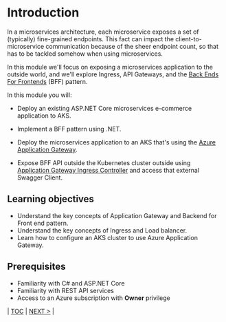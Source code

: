 # Introduction

In a microservices architecture, each microservice exposes a set of (typically) fine-grained endpoints. This fact can impact the client-to-microservice communication because of the sheer endpoint count, so that has to be tackled somehow when using microservices.

In this module we'll focus on exposing a microservices application to the outside world, and we'll explore Ingress, API Gateways, and the [Back Ends For Frontends](https://samnewman.io/patterns/architectural/bff/) (BFF) pattern.

In this module you will:

- Deploy an existing ASP.NET Core microservices e-commerce application to AKS.

- Implement a BFF pattern using .NET.

- Deploy the microservices application to an AKS that's using the [Azure Application Gateway](https://docs.microsoft.com/azure/application-gateway/overview).

- Expose BFF API outside the Kubernetes cluster outside using [Application Gateway Ingress Controller](https://docs.microsoft.com/en-us/azure/application-gateway/ingress-controller-overview) and access that external Swagger Client.

## Learning objectives

- Understand the key concepts of Application Gateway and Backend for Front end pattern.
- Understand the key concepts of Ingress and Load balancer.
- Learn how to configure an AKS cluster to use Azure Application Gateway.

## Prerequisites

- Familiarity with C# and ASP.NET Core
- Familiarity with REST API services
- Access to an Azure subscription with **Owner** privilege

| [TOC](../README.md) | [NEXT >](environment-setup.md) |
